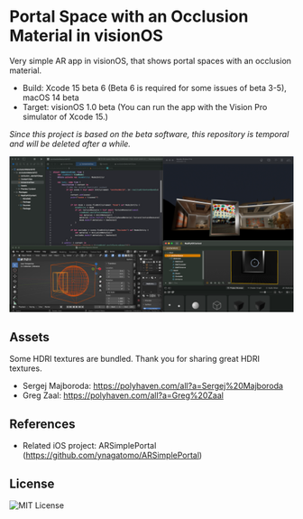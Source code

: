 # Portal Space with an Occlusion Material in visionOS

Very simple AR app in visionOS, that shows portal spaces with an occlusion material.

- Build: Xcode 15 beta 6 (Beta 6 is required for some issues of beta 3-5), macOS 14 beta
- Target: visionOS 1.0 beta (You can run the app with the Vision Pro simulator of Xcode 15.)

*Since this project is based on the beta software, this repository is temporal and will be deleted after a while.*

![Image](assets/pict01_1600.png)

## Assets

Some HDRI textures are bundled. Thank you for sharing great HDRI textures.

- Sergej Majboroda: https://polyhaven.com/all?a=Sergej%20Majboroda
- Greg Zaal: https://polyhaven.com/all?a=Greg%20Zaal

## References

- Related iOS project: ARSimplePortal (https://github.com/ynagatomo/ARSimplePortal)

## License

![MIT License](http://img.shields.io/badge/license-MIT-blue.svg?style=flat)

